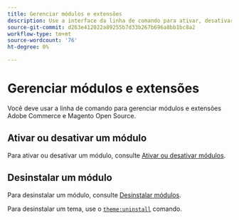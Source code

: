 ```yaml
---
title: Gerenciar módulos e extensões
description: Use a interface da linha de comando para ativar, desativar e desinstalar módulos e extensões Adobe Commerce e Magento Open Source.
source-git-commit: d263e412022a89255b7d33b267b696a8bb1bc8a2
workflow-type: tm+mt
source-wordcount: '76'
ht-degree: 0%

---
```



# Gerenciar módulos e extensões

Você deve usar a linha de comando para gerenciar módulos e extensões Adobe Commerce e Magento Open Source.

## Ativar ou desativar um módulo

Para ativar ou desativar um módulo, consulte [Ativar ou desativar módulos](../../installation/tutorials/manage-modules.md).

## Desinstalar um módulo

Para desinstalar um módulo, consulte [Desinstalar módulos](../../installation/tutorials/uninstall-modules.md).

Para desinstalar um tema, use o [`theme:uninstall`](../../installation/tutorials/themes.md) comando.
